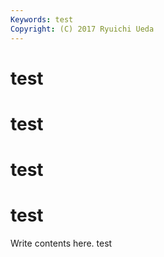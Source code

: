 ```yaml
---
Keywords: test
Copyright: (C) 2017 Ryuichi Ueda
---
```


# test
# test
# test
# test

Write contents here.
test

